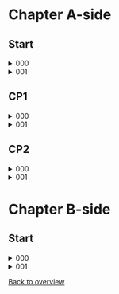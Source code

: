 # Chapter A-side

## Start

<details>
  <summary>000</summary>
  ![gif]()
  Description
</details>
<details>
  <summary>001</summary>
  ![gif]()
  Description
</details>

## CP1

<details>
  <summary>000</summary>
  ![gif]()
  Description
</details>
<details>
  <summary>001</summary>
  ![gif]()
  Description
</details>

## CP2

<details>
  <summary>000</summary>
  ![gif]()
  Description
</details>
<details>
  <summary>001</summary>
  ![gif]()
  Description
</details>

# Chapter B-side

## Start

<details>
  <summary>000</summary>
  ![gif]()
  Description
</details>
<details>
  <summary>001</summary>
  ![gif]()
  Description
</details>

[Back to overview](https://github.com/DrMadThrust/docs-swag-collection)
